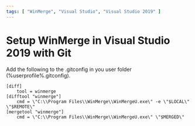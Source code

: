 ```yaml
---
tags: [ "WinMerge", "Visual Studio", "Visual Studio 2019" ]
---
```


# Setup WinMerge in Visual Studio 2019 with Git

Add the following to the .gitconfig in you user folder (%userprofile%\.gitconfig).

```
[diff]
	tool = winmerge
[difftool "winmerge"]
	cmd = \"C:\\Program Files\\WinMerge\\WinMergeU.exe\" -e \"$LOCAL\" \"$REMOTE\"
[mergetool "winmerge"]
	cmd = \"C:\\Program Files\\WinMerge\\WinMergeU.exe\" \"$MERGED\"
```